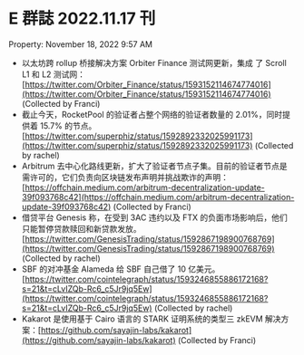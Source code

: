 # E 群誌 2022.11.17 刊

Property: November 18, 2022 9:57 AM

- 以太坊跨 rollup 桥接解决方案 Orbiter Finance 测试网更新，集成 了 Scroll L1 和 L2 测试网：[https://twitter.com/Orbiter_Finance/status/1593152114674774016](https://twitter.com/Orbiter_Finance/status/1593152114674774016) (Collected by Franci)
- 截止今天，RocketPool 的验证者占整个网络的验证者数量的 2.01%，同时提供着 15.7% 的节点。[https://twitter.com/superphiz/status/1592892332025991173](https://twitter.com/superphiz/status/1592892332025991173) (Collected by rachel)
- Arbitrum 去中心化路线更新，扩大了验证者节点子集。目前的验证者节点是需许可的，它们负责向区块链发布声明并挑战欺诈的声明：[https://offchain.medium.com/arbitrum-decentralization-update-39f093768c42](https://offchain.medium.com/arbitrum-decentralization-update-39f093768c42) (Collected by Franci)
- 借贷平台 Genesis 称，在受到 3AC 违约以及 FTX 的负面市场影响后，他们只能暂停贷款赎回和新贷款发放。[https://twitter.com/GenesisTrading/status/1592867198900768769](https://twitter.com/GenesisTrading/status/1592867198900768769) (Collected by rachel)
- SBF 的对冲基金 Alameda 给 SBF 自己借了 10 亿美元。[https://twitter.com/cointelegraph/status/1593246855886172168?s=21&t=cLvIZQb-Rc6_c5Jr9jq5Ew](https://twitter.com/cointelegraph/status/1593246855886172168?s=21&t=cLvIZQb-Rc6_c5Jr9jq5Ew) (Collected by rachel)
- Kakarot 是使用基于 Cairo 语言的 STARK 证明系统的类型三 zkEVM 解决方案：[https://github.com/sayajin-labs/kakarot](https://github.com/sayajin-labs/kakarot) (Collected by Franci)